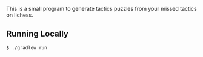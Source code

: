 This is a small program to generate tactics puzzles from your missed tactics on
lichess.

Running Locally
---------------

    $ ./gradlew run

